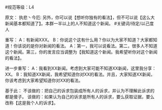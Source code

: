#规范等级：L4 


原文：
执悲丶今厄: 另外，你可以说【想听你独有的看法】，但不可以说【这么大新闻基本都知道了】。本群一半以上的人不知道这个新闻。 
#关键词/待定/以己度人

重写：
A：有新闻XXX。
B：你说这个这有什么用？你以为大家不知道？大家都知道！你该说的是你对新闻的看法。
A：第一，我可以说看法。第二，很多人不知道这个新闻。第三，你的发言应当调整为【我知道这个新闻。我希望听你对这个新闻的看法】。

进一步重写：
A：我看到XX新闻。考虑到大家可能不知道XX新闻，这里我分享：XX。
B：我知道XX新闻，我希望知道你对XX的看法。并且，大家知道XX新闻，你该考虑到大家希望知道你对XX的看法。

基于此：
不该做的：把自己的诉求包装成所有人的诉求，并认为不理解此诉求的都是傻子。
该做的：如果认为自己的诉求是所有人的诉求，要么获取证据，要么改称【这是我个人的诉求】。






